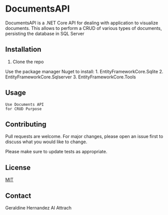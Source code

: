 ﻿# DocumentsAPI

DocumentsAPI is a .NET Core API for dealing with application to visualize documents.
This allows to perform a CRUD of various types of documents, persisting the database in SQL Server

## Installation

1. Clone the repo

Use the package manager Nuget to install: 
	1. EntityFrameworkCore.Sqlite
	2. EntityFrameworkCore.Sqlserver
	3. EntityFrameworkCore.Tools



## Usage

```ASP.NET Core
Use Documents API
for CRUD Purpose
```

## Contributing
Pull requests are welcome. For major changes, please open an issue first to discuss what you would like to change.

Please make sure to update tests as appropriate.

## License
[MIT](https://choosealicense.com/licenses/mit/)

## Contact
Geraldine Hernandez Al Attrach